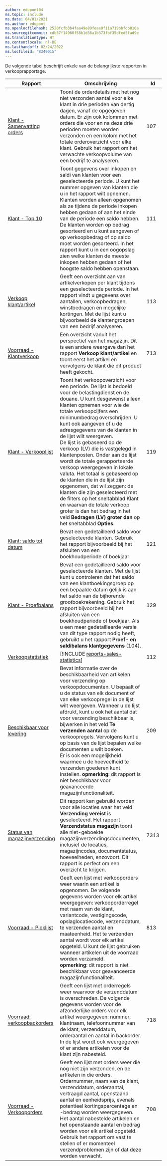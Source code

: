 ```yaml
---
author: edupont04
ms.topic: include
ms.date: 04/01/2021
ms.author: edupont
ms.openlocfilehash: 2520fcfb3b4faa49e89feae0f11a719bbfdb810a
ms.sourcegitcommit: cdb57f14960f58b1d36a1b373fbf35dfed5fad9e
ms.translationtype: HT
ms.contentlocale: nl-BE
ms.lasthandoff: 02/24/2022
ms.locfileid: "8349015"
---
```

De volgende tabel beschrijft enkele van de belangrijkste rapporten in verkooprapportage.

| Rapport | Omschrijving | Id | 
|---------|---------|---------|
|[Klant - Samenvatting orders](https://businesscentral.dynamics.com?report=107)| Toont de orderdetails met het nog niet verzonden aantal voor elke klant in drie perioden van dertig dagen, vanaf de opgegeven datum. Er zijn ook kolommen met orders die voor en na deze drie perioden moeten worden verzonden en een kolom met het totale orderoverzicht voor elke klant. Gebruik het rapport om het verwachte verkoopvolume van een bedrijf te analyseren. |107|
|[Klant - Top 10](https://businesscentral.dynamics.com?report=111)| Toont gegevens over inkopen en saldi van klanten voor een geselecteerde periode. U kunt het nummer opgeven van klanten die u in het rapport wilt opnemen. Klanten worden alleen opgenomen als ze tijdens de periode inkopen hebben gedaan of aan het einde van de periode een saldo hebben.<br>De klanten worden op bedrag gesorteerd en u kunt aangeven of op verkoopbedrag of op saldo moet worden gesorteerd. In het rapport kunt u in een oogopslag zien welke klanten de meeste inkopen hebben gedaan of het hoogste saldo hebben openstaan.|111|
|[Verkoop klant/artikel](https://businesscentral.dynamics.com?report=113)|Geeft een overzicht aan van artikelverkopen per klant tijdens een geselecteerde periode. In het rapport vindt u gegevens over aantallen, verkoopbedragen, winstbedragen en mogelijke kortingen. Met de lijst kunt u bijvoorbeeld de klantengroepen van een bedrijf analyseren.|113|
|[Voorraad - Klantverkoop](https://businesscentral.dynamics.com?report=713)|Een overzicht vanuit het perspectief van het magazijn. Dit is een andere weergave dan het rapport **Verkoop klant/artikel** en toont eerst het artikel en vervolgens de klant die dit product heeft gekocht.|713|
|[Klant - Verkooplijst](https://businesscentral.dynamics.com?report=119)|Toont het verkoopoverzicht voor een periode. De lijst is bedoeld voor de belastingdienst en de douane. U kunt desgewenst alleen klanten opnemen voor wie de totale verkoopcijfers een minimumbedrag overschrijden. U kunt ook aangeven of u de adresgegevens van de klanten in de lijst wilt weergeven.<br>De lijst is gebaseerd op de verkoop (LV) die is vastgelegd in klantenposten. Onder aan de lijst wordt de totale gerapporteerde verkoop weergegeven in lokale valuta. Het totaal is gebaseerd op de klanten die in de lijst zijn opgenomen, dat wil zeggen: de klanten die zijn geselecteerd met de filters op het sneltabblad Klant en waarvan de totale verkoop groter is dan het bedrag in het veld **Bedragen (LV) groter dan** op het sneltabblad **Opties**.|119|
|[Klant: saldo tot datum](https://businesscentral.dynamics.com?report=121)|Bevat een gedetailleerd saldo voor geselecteerde klanten. Gebruik het rapport bijvoorbeeld bij het afsluiten van een boekhoudperiode of boekjaar.|121|
|[Klant - Proefbalans](https://businesscentral.dynamics.com?report=129)|Bevat een gedetailleerd saldo voor geselecteerde klanten. Met de lijst kunt u controleren dat het saldo van een klantboekingsgroep op een bepaalde datum gelijk is aan het saldo van de bijhorende grootboekrekening. Gebruik het rapport bijvoorbeeld bij het afsluiten van een boekhoudperiode of boekjaar. Als u een meer gedetailleerde versie van dit type rapport nodig heeft, gebruikt u het rapport **Proef- en saldibalans klantgegevens** (104).| 129 |
|[Verkoopstatistiek](https://businesscentral.dynamics.com?report=112)|[!INCLUDE [reports-sales-statistics](reports-sales-statistics.md)] | 112|
|[Beschikbaar voor levering](https://businesscentral.dynamics.com?report=209)|Bevat informatie over de beschikbaarheid van artikelen voor verzending op verkoopdocumenten. U bepaalt of u de status van elk document of van elke verkoopregel in de lijst wilt weergeven. Wanneer u de lijst afdrukt, kunt u ook het aantal dat voor verzending beschikbaar is, bijwerken in het veld **Te verzenden aantal** op de verkoopregels. Vervolgens kunt u op basis van de lijst bepalen welke documenten u wilt boeken.<br>Er is ook een mogelijkheid waarmee u de hoeveelheid te verzenden goederen kunt instellen. **opmerking**: dit rapport is niet beschikbaar voor geavanceerde magazijnfunctionaliteit.| 209 |
|[Status van magazijnverzending](https://businesscentral.dynamics.com?report=7313)|Dit rapport kan gebruikt worden voor alle locaties waar het veld **Verzending vereist** is geselecteerd. Het rapport **Verzendstatus magazijn** toont alle niet-geboekte magazijnverzendingsdocumenten, inclusief de locaties, magazijncodes, documentstatus, hoeveelheden, enzovoort. Dit rapport is perfect om een overzicht te krijgen.| 7313 |
|[Voorraad - Picklijst](https://businesscentral.dynamics.com?report=813)|Geeft een lijst met verkooporders weer waarin een artikel is opgenomen. De volgende gegevens worden voor elk artikel weergegeven: verkooporderregel met naam van de klant, variantcode, vestigingscode, opslaglocatiecode, verzenddatum, te verzenden aantal en maateenheid. Het te verzenden aantal wordt voor elk artikel opgeteld. U kunt de lijst gebruiken wanneer artikelen uit de voorraad worden verzameld.<br>**opmerking**: dit rapport is niet beschikbaar voor geavanceerde magazijnfunctionaliteit.|813|
|[Voorraad: verkoopbackorders](https://businesscentral.dynamics.com?report=718)|Geeft een lijst met orderregels weer waarvoor de verzenddatum is overschreden. De volgende gegevens worden voor de afzonderlijke orders voor elk artikel weergegeven: nummer, klantnaam, telefoonnummer van de klant, verzenddatum, orderaantal en aantal in backorder. In de lijst wordt ook weergegeven of er andere artikelen voor de klant zijn nabesteld.|718|
|[Voorraad - Verkooporders](https://businesscentral.dynamics.com?report=708)|Geeft een lijst met orders weer die nog niet zijn verzonden, en de artikelen in die orders. Ordernummer, naam van de klant, verzenddatum, orderaantal, vertraagd aantal, openstaand aantal en eenheidsprijs, evenals potentieel kortingspercentage en -bedrag worden weergegeven. Het aantal nabestelde artikelen en het openstaande aantal en bedrag worden voor elk artikel opgeteld. Gebruik het rapport om vast te stellen of er momenteel verzendproblemen zijn of dat deze worden verwacht.|708|